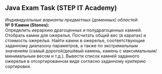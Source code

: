 ## Java Exam Task (STEP IT Academy)  
*Индивидуальные варианты предметных (доменных) областей:*  
**№ 9 Камни (Stones):**  
Определить иерархию драгоценных и полудрагоценных камней.
Отобрать камни для ожерелья.
Посчитать общий вес (в каратах) и стоимость ожерелья.
Найти камни в ожерелье, соответствующие заданному диапазону параметров, а также по экстремальным значениям
(самый дорогой/дешёвый камень, камень с максимальным/минимальным весом и т.д.).
Вывести список камней заданного ожерелья в отсортированном виде согласно заданному критерию сортировки.
